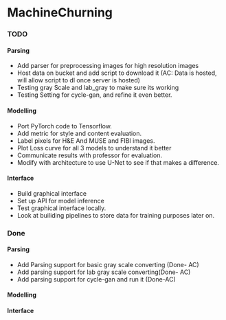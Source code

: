 # MachineChurning



### TODO

#### Parsing


- Add parser for preprocessing images for high resolution images
- Host data on bucket and add script to download it (AC: Data is hosted, will allow script to dl once server is hosted)
- Testing gray Scale and lab_gray to make sure its working
- Testing Setting for cycle-gan, and refine it even better.

#### Modelling
- Port PyTorch code to Tensorflow. 
- Add metric for style and content evaluation.
- Label pixels for H&E And MUSE and FIBI images.
- Plot Loss curve for all 3 models to understand it better
- Communicate results with professor for evaluation.
- Modify with architecture to use U-Net to see if that makes a difference.

#### Interface
- Build graphical interface 
- Set up API for model inference
- Test graphical interface locally.
- Look at builiding pipelines to store data for training purposes later on.




### Done

#### Parsing
- Add Parsing support for basic gray scale converting (Done- AC)
- Add parsing support for lab gray scale converting(Done- AC)
- Add parsing support for cycle-gan and run it (Done-AC)

#### Modelling

#### Interface
